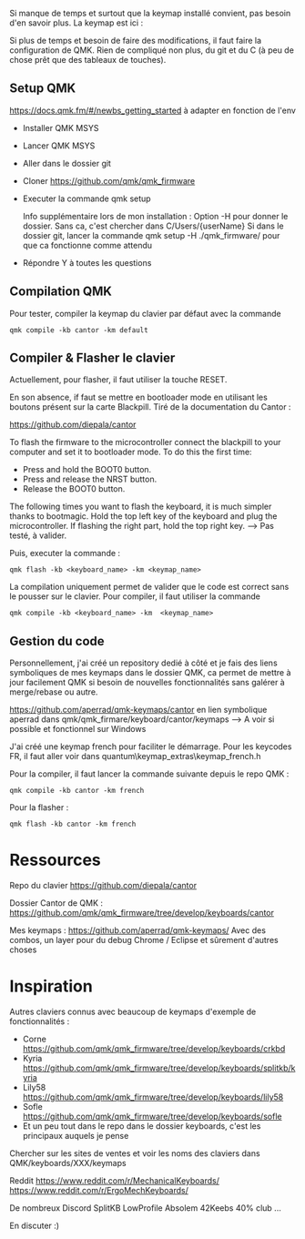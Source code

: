 
Si manque de temps et surtout que la keymap installé convient, pas besoin d'en savoir plus. 
La keymap est ici : 

Si plus de temps et besoin de faire des modifications, il faut faire la configuration de QMK. Rien de compliqué non plus, du git et du C (à peu de chose prêt que des tableaux de touches).


## Setup QMK

https://docs.qmk.fm/#/newbs_getting_started à adapter en fonction de l'env

* Installer QMK MSYS 
* Lancer QMK MSYS 

* Aller dans le dossier git 

* Cloner https://github.com/qmk/qmk_firmware

* Executer la commande
	qmk setup 
	

    Info supplémentaire lors de mon installation : 
		Option -H pour donner le dossier. Sans ca, c'est chercher dans C/Users/{userName}
		Si dans le dossier git, lancer la commande  qmk setup -H ./qmk_firmware/ pour que ca fonctionne comme attendu

* Répondre Y à toutes les questions

## Compilation QMK 

Pour tester, compiler la keymap du clavier par défaut avec la commande
	
    qmk compile -kb cantor -km default

## Compiler & Flasher le clavier 


Actuellement, pour flasher, il faut utiliser la touche RESET. 

En son absence, if faut se mettre en bootloader mode en utilisant les boutons présent sur la carte Blackpill. Tiré de la documentation du Cantor : 

https://github.com/diepala/cantor 

To flash the firmware to the microcontroller connect the blackpill to your computer and set it to bootloader mode. To do this the first time:

  * Press and hold the BOOT0 button.
  * Press and release the NRST button.
  * Release the BOOT0 button.

The following times you want to flash the keyboard, it is much simpler thanks to bootmagic. Hold the top left key of the keyboard and plug the microcontroller. If flashing the right part, hold the top right key. --> Pas testé, à valider.

Puis, executer la commande : 

    qmk flash -kb <keyboard_name> -km <keymap_name> 

La compilation uniquement permet de valider que le code est correct sans le pousser sur le clavier.
Pour compiler, il faut utiliser la commande 
    
    qmk compile -kb <keyboard_name> -km  <keymap_name>


## Gestion du code 

Personnellement, j'ai créé un repository dedié à côté et je fais des liens symboliques de mes keymaps dans le dossier QMK, ca permet de mettre à jour facilement QMK si besoin de nouvelles fonctionnalités sans galérer à merge/rebase ou autre. 

https://github.com/aperrad/qmk-keymaps/cantor en lien symbolique aperrad dans qmk/qmk_firmare/keyboard/cantor/keymaps --> A voir si possible et fonctionnel sur Windows


J'ai créé une keymap french pour faciliter le démarrage. Pour les keycodes FR, il faut aller voir dans quantum\keymap_extras\keymap_french.h

Pour la compiler, il faut lancer la commande suivante depuis le repo QMK :

    qmk compile -kb cantor -km french

Pour la flasher : 

    qmk flash -kb cantor -km french



# Ressources

Repo du clavier https://github.com/diepala/cantor 

Dossier Cantor de QMK : https://github.com/qmk/qmk_firmware/tree/develop/keyboards/cantor 

Mes keymaps : https://github.com/aperrad/qmk-keymaps/ Avec des combos, un layer pour du debug Chrome / Eclipse et sûrement d'autres choses

# Inspiration 

Autres claviers connus avec beaucoup de keymaps d'exemple de fonctionnalités :

* Corne https://github.com/qmk/qmk_firmware/tree/develop/keyboards/crkbd
* Kyria https://github.com/qmk/qmk_firmware/tree/develop/keyboards/splitkb/kyria
* Lily58 https://github.com/qmk/qmk_firmware/tree/develop/keyboards/lily58
* Sofle https://github.com/qmk/qmk_firmware/tree/develop/keyboards/sofle
* Et un peu tout dans le repo dans le dossier keyboards, c'est les principaux auquels je pense
 
Chercher sur les sites de ventes et voir les noms des claviers dans QMK/keyboards/XXX/keymaps

Reddit 
	https://www.reddit.com/r/MechanicalKeyboards/ 
	https://www.reddit.com/r/ErgoMechKeyboards/

De nombreux Discord 
	SplitKB
	LowProfile
	Absolem
	42Keebs
	40% club
	... 

En discuter :)